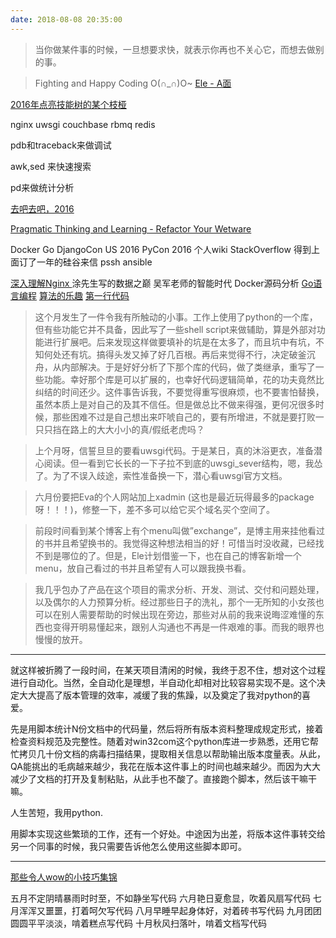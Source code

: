 ```yaml
---
date: 2018-08-08 20:35:00
---
```


>当你做某件事的时候，一旦想要求快，就表示你再也不关心它，而想去做别的事。

>Fighting and Happy Coding O(∩_∩)O~
[Ele - A面](http://ictar.github.io/)

[2016年点亮技能树的某个枝桠](http://ictar.github.io/2016/03/01/2016%E5%B9%B4%E7%82%B9%E4%BA%AE%E6%8A%80%E8%83%BD%E6%A0%91%E7%9A%84%E6%9F%90%E4%B8%AA%E6%9E%9D%E6%A1%A0/)

nginx
uwsgi
couchbase
rbmq
redis

pdb和traceback来做调试

awk,sed 来快速搜索

pd来做统计分析

[去吧去吧，2016](http://ictar.github.io/2017/01/27/%E5%8E%BB%E5%90%A7%E5%8E%BB%E5%90%A7%EF%BC%8C2016/)

[Pragmatic Thinking and Learning - Refactor Your Wetware](https://book.douban.com/subject/5372651/)

Docker
Go
DjangoCon US 2016
PyCon 2016
个人wiki
StackOverflow
得到上面订了一年的硅谷来信
pssh
ansible

[深入理解Nginx
](https://book.douban.com/subject/22793675/)
涂先生写的数据之巅
吴军老师的智能时代
Docker源码分析
[Go语言编程](https://book.douban.com/subject/11577300/)
[算法的乐趣](https://book.douban.com/subject/26351257/)
[第一行代码](https://book.douban.com/subject/25942191/)


>这个月发生了一件令我有所触动的小事。工作上使用了python的一个库，但有些功能它并不具备，因此写了一些shell script来做辅助，算是外部对功能进行扩展吧。后来发现这样做要填补的坑是在太多了，而且坑中有坑，不知何处还有坑。搞得头发又掉了好几百根。再后来觉得不行，决定破釜沉舟，从内部解决。于是好好分析了下那个库的代码，做了类继承，重写了一些功能。幸好那个库是可以扩展的，也幸好代码逻辑简单，花的功夫竟然比纠结的时间还少。这件事告诉我，不要觉得重写很麻烦，也不要害怕替换，虽然本质上是对自己的及其不信任。但是做总比不做来得强，更何况很多时候，那些困难不过是自己想出来吓唬自己的，要有所增进，不就是要打败一只只挡在路上的大大小小的真/假纸老虎吗？

>上个月呀，信誓旦旦的要看uwsgi代码。于是某日，真的沐浴更衣，准备潜心阅读。但一看到它长长的一下子拉不到底的uwsgi_sever结构，嗯，我怂了。为了不误入歧途，索性准备换一下，潜心看uwsgi官方文档。

>六月份要把Eva的个人网站加上xadmin (这也是最近玩得最多的package呀！！！)，修整一下，差不多可以给它买个域名买个空间了。

>前段时间看到某个博客上有个menu叫做”exchange”，是博主用来挂他看过的书并且希望换书的。我觉得这种想法相当的好！可惜当时没收藏，已经找不到是哪位的了。但是，Ele计划借鉴一下，也在自己的博客新增一个menu，放自己看过的书并且希望有人可以跟我换书看。

>我几乎包办了产品在这个项目的需求分析、开发、测试、交付和问题处理，以及偶尔的人力预算分析。经过那些日子的洗礼，那个一无所知的小女孩也可以在别人需要帮助的时候出现在旁边，那些对从前的我来说晦涩难懂的东西也变得开明易懂起来，跟别人沟通也不再是一件艰难的事。而我的眼界也慢慢的放开。

***
就这样被折腾了一段时间，在某天项目清闲的时候，我终于忍不住，想对这个过程进行自动化。当然，全自动化是理想，半自动化却相对比较容易实现不是。这个决定大大提高了版本管理的效率，减缓了我的焦躁，以及奠定了我对python的喜爱。

先是用脚本统计N份文档中的代码量，然后将所有版本资料整理成规定形式，接着检查资料规范及完整性。随着对win32com这个python库进一步熟悉，还用它帮忙拷贝几十份文档的病毒扫描结果，提取相关信息以帮助输出版本度量表。从此，QA能挑出的毛病越来越少，我花在版本这件事上的时间也越来越少。而因为大大减少了文档的打开及复制粘贴，从此手也不酸了。直接跑个脚本，然后该干嘛干嘛。

人生苦短，我用python.

用脚本实现这些繁琐的工作，还有一个好处。中途因为出差，将版本这件事转交给另一个同事的时候，我只需要告诉他怎么使用这些脚本即可。
***

[那些令人wow的小技巧集锦](http://ictar.github.io/2015/12/16/%E9%82%A3%E4%BA%9B%E4%BB%A4%E4%BA%BAwow%E7%9A%84%E5%B0%8F%E6%8A%80%E5%B7%A7%E9%9B%86%E9%94%A6/)


五月不定阴晴暴雨时时至，不如静坐写代码
六月艳日夏愈显，吹着风扇写代码
七月浑浑又噩噩，打着呵欠写代码
八月早睡早起身体好，对着砖书写代码
九月团团圆圆平平淡淡，啃着糕点写代码
十月秋风扫落叶，啃着文档写代码
